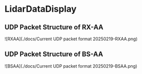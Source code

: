 # LidarDataDisplay
## UDP Packet Structure of RX-AA
![RXAA](./docs/Current UDP packet format 20250219-RXAA.png)
## UDP Packet Structure of BS-AA
![BSAA](./docs/Current UDP packet format 20250219-BSAA.png)